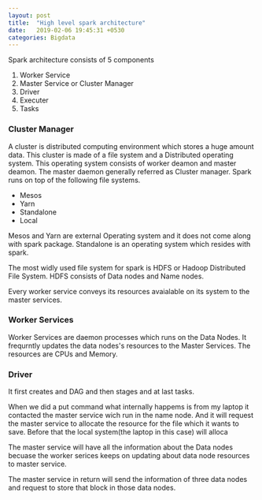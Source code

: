 ```yaml
---
layout: post
title:  "High level spark architecture"
date:   2019-02-06 19:45:31 +0530
categories: Bigdata
---
```


Spark architecture consists of 5 components
1. Worker Service
2. Master Service or Cluster Manager
3. Driver
4. Executer
5. Tasks

### Cluster Manager
A cluster is distributed computing environment which stores a huge amount data. This cluster is made of a file system 
and a Distributed operating system. This operating system consists of worker deamon and master deamon. The master daemon 
generally referred as
Cluster manager.
Spark runs on top of the following file systems.
- Mesos
- Yarn
- Standalone
- Local

Mesos and Yarn are external Operating system and it does not come along with spark package. Standalone is an operating 
system which resides with spark.

The most widly used file system for spark is HDFS or Hadoop Distributed File System. HDFS consists of Data nodes and Name nodes.

Every worker service conveys its resources avaialable on its system to the master services.

### Worker Services
Worker Services are daemon processes which runs on the Data Nodes. It frequrntly updates the data nodes's resources to the Master Services. The resources are CPUs and Memory.

### Driver
It first creates and DAG and then stages and at last tasks.

When we did a put command what internally happems is from my laptop it contacted the master service wich run in the name node.
And it will request the master service to allocate the resource for the file which it wants to save.
Before that the local system(the laptop in this case) will alloca

The master service will have all the information about the Data nodes becuase the worker serices keeps on updating about data node resources to master service.

The master service in return will send the information of three data nodes and request to store that block in those data nodes.


